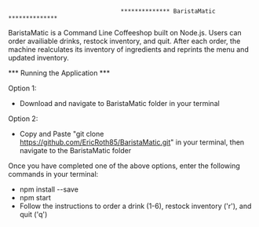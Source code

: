                                     ************** BaristaMatic **************


BaristaMatic is a Command Line Coffeeshop built on Node.js.  Users can order availiable drinks, restock inventory, and quit.  After each order, the machine realculates its inventory of ingredients and reprints the menu and updated inventory.


*** Running the Application ***

Option 1:
- Download and navigate to BaristaMatic folder in your terminal

Option 2:
- Copy and Paste "git clone https://github.com/EricRoth85/BaristaMatic.git" in your terminal, then navigate to the BaristaMatic folder

Once you have completed one of the above options, enter the following commands in your terminal:
  - npm install --save
  - npm start
  - Follow the instructions to order a drink (1-6), restock inventory ('r'), and quit ('q')
